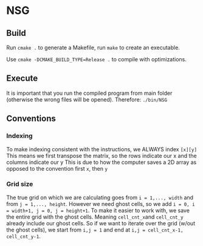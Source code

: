 # NSG

## Build
Run `cmake .` to generate a Makefile, run `make` to create an executable.

Use `cmake -DCMAKE_BUILD_TYPE=Release .` to compile with optimizations.

## Execute
It is important that you run the compiled program from main folder (otherwise the wrong files will be opened).
Therefore: `./bin/NSG`

## Conventions
### Indexing
To make indexing consistent with the instructions, we ALWAYS index `[x][y]`
This means we first transpose the matrix, so the rows indicate our x and the columns indicate our y
This is due to how the computer saves a 2D array as opposed to the convention first `x`, then `y`

### Grid size
The true grid on which we are calculating goes from `i = 1,..., width` and from `j = 1,..., height`.
However we need ghost cells, so we add `i = 0, i = width+1, j = 0, j = height+1`.
To make it easier to work with, we save the entire grid with the ghost cells. Meaning `cell_cnt_x`and `cell_cnt_y` already include our ghost cells. So if we want to iterate over the grid (w/out the ghost cells), we start from `i,j = 1` and end at `i,j = cell_cnt_x-1, cell_cnt_y-1`.
